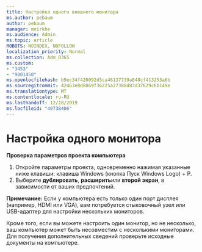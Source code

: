 ```yaml
---
title: Настройка одного внешнего монитора
ms.author: pebaum
author: pebaum
manager: mnirkhe
ms.audience: Admin
ms.topic: article
ROBOTS: NOINDEX, NOFOLLOW
localization_priority: Normal
ms.collection: Adm_O365
ms.custom:
- "3453"
- "9001450"
ms.openlocfilehash: b9ec34f420092d5ca46137739a848cf413253a6b
ms.sourcegitcommit: 42463e8d8869f36225a27388d83d37629c6b149e
ms.translationtype: MT
ms.contentlocale: ru-RU
ms.lasthandoff: 12/18/2019
ms.locfileid: "40738406"
---
```

# <a name="set-up-one-monitor"></a>Настройка одного монитора

**Проверка параметров проекта компьютера**

1. Откройте параметры проекта, одновременно нажимая указанные ниже клавиши: клавиша Windows (кнопка Пуск Windows Logo) + P.
2. Выберите **дублировать**, **расширить**или **второй экран**, в зависимости от ваших предпочтений.

**Примечание:** Если у компьютера есть только один порт дисплея (например, HDMI или VGA), вам потребуется стыковочный узел или USB-адаптер для настройки нескольких мониторов.

Кроме того, если вы можете настроить один монитор, но не несколько, ваш компьютер может быть несовместим с несколькими мониторами. Для получения дополнительных сведений проверьте исходные документы на компьютере.